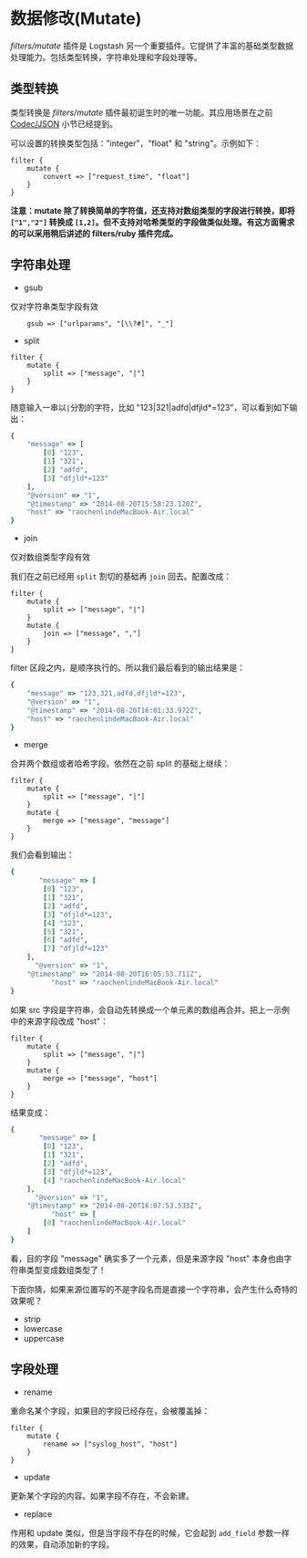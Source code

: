 # 数据修改(Mutate)

*filters/mutate* 插件是 Logstash 另一个重要插件。它提供了丰富的基础类型数据处理能力。包括类型转换，字符串处理和字段处理等。

## 类型转换

类型转换是 *filters/mutate* 插件最初诞生时的唯一功能。其应用场景在之前 [Codec/JSON](../codec/json.md) 小节已经提到。

可以设置的转换类型包括："integer"，"float" 和 "string"。示例如下：

```
filter {
    mutate {
        convert => ["request_time", "float"]
    }
}
```

**注意：mutate 除了转换简单的字符值，还支持对数组类型的字段进行转换，即将 `["1","2"]` 转换成 `[1,2]`。但不支持对哈希类型的字段做类似处理。有这方面需求的可以采用稍后讲述的 filters/ruby 插件完成。**

## 字符串处理

* gsub

仅对字符串类型字段有效

```
    gsub => ["urlparams", "[\\?#]", "_"]
```

* split

```
filter {
    mutate {
        split => ["message", "|"]
    }
}
```

随意输入一串以`|`分割的字符，比如 "123|321|adfd|dfjld*=123"，可以看到如下输出：

```ruby
{
    "message" => [
        [0] "123",
        [1] "321",
        [2] "adfd",
        [3] "dfjld*=123"
    ],
    "@version" => "1",
    "@timestamp" => "2014-08-20T15:58:23.120Z",
    "host" => "raochenlindeMacBook-Air.local"
}
```

* join

仅对数组类型字段有效

我们在之前已经用 `split` 割切的基础再 `join` 回去。配置改成：

```
filter {
    mutate {
        split => ["message", "|"]
    }
    mutate {
        join => ["message", ","]
    }
}
```

filter 区段之内，是顺序执行的。所以我们最后看到的输出结果是：

```ruby
{
    "message" => "123,321,adfd,dfjld*=123",
    "@version" => "1",
    "@timestamp" => "2014-08-20T16:01:33.972Z",
    "host" => "raochenlindeMacBook-Air.local"
}
```

* merge

合并两个数组或者哈希字段。依然在之前 split 的基础上继续：

```
filter {
    mutate {
        split => ["message", "|"]
    }
    mutate {
        merge => ["message", "message"]
    }
}
```

我们会看到输出：

```ruby
{
       "message" => [
        [0] "123",
        [1] "321",
        [2] "adfd",
        [3] "dfjld*=123",
        [4] "123",
        [5] "321",
        [6] "adfd",
        [7] "dfjld*=123"
    ],
      "@version" => "1",
    "@timestamp" => "2014-08-20T16:05:53.711Z",
          "host" => "raochenlindeMacBook-Air.local"
}
```

如果 src 字段是字符串，会自动先转换成一个单元素的数组再合并。把上一示例中的来源字段改成 "host"：

```
filter {
    mutate {
        split => ["message", "|"]
    }
    mutate {
        merge => ["message", "host"]
    }
}
```

结果变成：

```ruby
{
       "message" => [
        [0] "123",
        [1] "321",
        [2] "adfd",
        [3] "dfjld*=123",
        [4] "raochenlindeMacBook-Air.local"
    ],
      "@version" => "1",
    "@timestamp" => "2014-08-20T16:07:53.533Z",
          "host" => [
        [0] "raochenlindeMacBook-Air.local"
    ]
}
```

看，目的字段 "message" 确实多了一个元素，但是来源字段 "host" 本身也由字符串类型变成数组类型了！

下面你猜，如果来源位置写的不是字段名而是直接一个字符串，会产生什么奇特的效果呢？

* strip
* lowercase
* uppercase


## 字段处理

* rename

重命名某个字段，如果目的字段已经存在，会被覆盖掉：

```
filter {
    mutate {
        rename => ["syslog_host", "host"]
    }
}
```

* update

更新某个字段的内容。如果字段不存在，不会新建。


* replace

作用和 update 类似，但是当字段不存在的时候，它会起到 `add_field` 参数一样的效果，自动添加新的字段。
